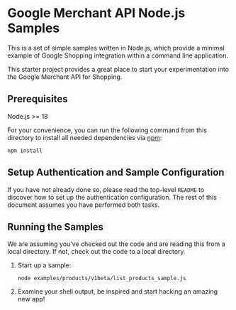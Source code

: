 # Google Merchant API Node.js Samples

This is a set of simple samples written in Node.js, which provide a minimal
example of Google Shopping integration within a command line application.

This starter project provides a great place to start your experimentation into
the Google Merchant API for Shopping.

## Prerequisites

Node.js >= 18

For your convenience, you can run the following command from this directory to
install all needed dependencies via [npm](https://www.npmjs.com/):

    npm install

## Setup Authentication and Sample Configuration

If you have not already done so, please read the top-level `README` to discover
how to set up the authentication configuration. The rest
of this document assumes you have performed both tasks.

## Running the Samples

We are assuming you've checked out the code and are reading this from a local
directory. If not, check out the code to a local directory.

1.  Start up a sample:

        node examples/products/v1beta/list_products_sample.js

1.  Examine your shell output, be inspired and start hacking an amazing new app!